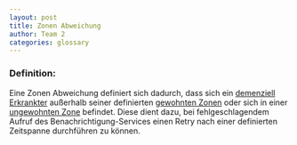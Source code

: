 ```yaml
---
layout: post
title: Zonen Abweichung
author: Team 2
categories: glossary
---
```

### Definition:
Eine Zonen Abweichung definiert sich dadurch, dass sich ein [demenziell Erkrankter](https://fae.archi-lab.io/glossary/2019/11/15/Glossary-dementiell-Erkrankter.html) außerhalb seiner definierten [gewohnten Zonen](https://fae.archi-lab.io/glossary/2019/12/02/Glossary-gewohnte-Zone.html) oder sich in einer [ungewohnten Zone](https://fae.archi-lab.io/glossary/2019/12/02/Glossary-ungewohnte-Zone.html) befindet. Diese dient dazu, bei fehlgeschlagendem Aufruf des Benachrichtigung-Services einen Retry nach einer definierten Zeitspanne durchführen zu können.
